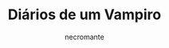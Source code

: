 ---
layout: post
type: tvserie
title: Diários de um Vampiro
description: >-
  Elena tenta sobreviver entre os seres sobrenaturais que vivem em segredo. Ela se apaixona pelo misterioso Stefan, mas o retorno do seu irmão, Damon, ameaça essa paixão.
author: necromante
overview: >-
  Elena tenta sobreviver entre os seres sobrenaturais que vivem em segredo. Ela se apaixona pelo misterioso Stefan, mas o retorno do seu irmão, Damon, ameaça essa paixão.
poster_path: /b3vl6wV1W8PBezFfntKTrhrehCY.jpg
backdrop_path: /k7T9xRyzP41wBVNyNeLmh8Ch7gD.jpg
tmdb_id: 18165
imdb_id: tt1405406
runtime: 43m
release_date: 2009-09-10T00:00:00.000Z
genres:
  - Drama
  - Fantasia
  - Terror
  - Romance
casts:
  - Nina Dobrev
  - Paul Wesley
  - Ian Somerhalder
  - Candice King
  - Zach Roerig
  - Michael Trevino
crews:
  - Kevin Williamson
  - Julie Plec
trailer: BmVmhjjkN4E
certification: 14
adult: false
vote_average: 8.2
vote_count: 3361
qualitys:
  - 1080p
  - 720p
  - 480p
audios:
  - Português
  - Inglês
extensions:
  - mkv
  - mp4
seasons:
  - season_number: 1
    name: 1 temporada
    overview: >-
      Sinopse da temporada.
    air_date: 2020-09-03T00:00:00.000Z
    episodes:
      - episode_number: 1
        name: Nome do episódio
        overview: >-
          Sinopse do episódio.
        air_date: 2020-01-01T00:00:00.000Z
        vote_average: 9
        vote_count: 1258
        downloads:
          - quality: 1080p
            audio: Dual Àudio
            size: 5GB
            server: Diversos
            urls:
             - hostname: twitter.com
               url: https://twitter.com/
             - hostname: youtube.com
               url: https://youtube.com/
          - quality: 720p
            audio: Dual Àudio
            size: 3GB
            server: Diversos
            urls:
             - hostname: twitter.com
               url: https://twitter.com/
             - hostname: youtube.com
               url: https://youtube.com/
          - quality: 480p
            audio: Dual Àudio
            size: 400MB
            server: Diversos
            urls:
             - hostname: twitter.com
               url: https://twitter.com/
             - hostname: youtube.com
               url: https://youtube.com/
---